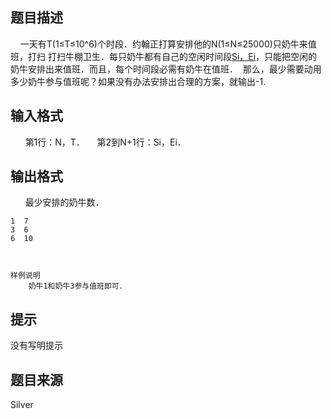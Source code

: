 


## 题目描述
    一天有T(1≤T≤10^6)个时段．约翰正打算安排他的N(1≤N≤25000)只奶牛来值班，打扫
打扫牛棚卫生．每只奶牛都有自己的空闲时间段[Si，Ei](1≤Si≤Ei≤T)，只能把空闲的奶牛安排出来值班．而且，每个时间段必需有奶牛在值班．  那么，最少需要动用多少奶牛参与值班呢？如果没有办法安排出合理的方案，就输出-1.
## 输入格式
 
    第1行：N，T．
    第2到N+1行：Si，Ei．
## 输出格式
 
    最少安排的奶牛数．

```input13  10
1  7
3  6
6  10

```

```output1    2


样例说明
    奶牛1和奶牛3参与值班即可．
```

## 提示
没有写明提示
## 题目来源
Silver


